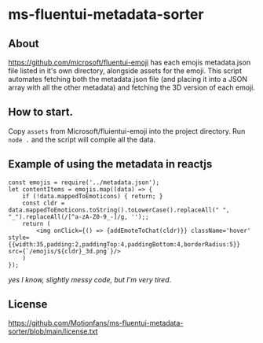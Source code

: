 # ms-fluentui-metadata-sorter

## About
https://github.com/microsoft/fluentui-emoji has each emojis metadata.json file listed in it's own directory, alongside assets for the emoji. This script automates fetching both the metadata.json file (and placing it into a JSON array with all the other metadata) and fetching the 3D version of each emoji.

## How to start.
Copy ``assets`` from Microsoft/fluientui-emoji into the project directory.
Run ``node .`` and the script will compile all the data.

## Example of using the metadata in reactjs

```
const emojis = require('../metadata.json');
let contentItems = emojis.map((data) => {
    if (!data.mappedToEmoticons) { return; }
    const cldr = data.mappedToEmoticons.toString().toLowerCase().replaceAll(" ", "_").replaceAll(/[^a-zA-Z0-9_-]/g, '');;
    return (
        <img onClick={() => {addEmoteToChat(cldr)}} className='hover' style={{width:35,padding:2,paddingTop:4,paddingBottom:4,borderRadius:5}} src={`/emojis/${cldr}_3d.png`}/>
    )
});
```

*yes I know, slightly messy code, but I'm very tired*.


## License
https://github.com/Motionfans/ms-fluentui-metadata-sorter/blob/main/license.txt
